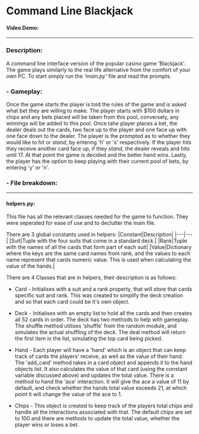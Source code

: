 # Command Line Blackjack
#### Video Demo:  <url here>
---
### **Description:**

A command line interface version of the popular casino game 'Blackjack'. The game plays similarly to the real life alternative from the comfort of your own PC. To start simply run the *'main.py'* file and read the prompts.

### **- Gameplay:**
Once the game starts the player is told the rules of the game and is asked what bet they are willing to make. The player starts with $100 dollars in chips and any bets placed will be taken from this pool, conversely, any winnings will be added to this pool. Once tahe player places a bet, the dealer deals out the cards, two face up to the player and one face up with one face down to the dealer. The player is the prompted as to whether they would like to *hit* or *stand*, by entering 'h' or 's' respectively. If the player *hits* they receive another card face up, if they *stand*, the dealer reveals and hits until 17. At that point the game is decided and the better hand wins. Lastly, the player has the option to keep playing with their current pool of bets, by entering 'y' or 'n'.

### **- File breakdown:**
---
#### helpers.py: 

This file has all the relevant classes needed for the game to function. They were seperated for ease of use and to declutter the main file. 

There are 3 global constants used in helpers: 
|Constant|Description|
|---|---|
|Suit|Tuple with the four suits that come in a standard deck.|
|Rank|Tuple with the names of all the cards that form part of each suit|
|Value|Dictionary where the keys are the same card names from rank, and the values to each name represent that cards numeric value. This is used when calculating the value of the hands.|

There are 4 Classes that are in helpers, their description is as follows:

- Card - 
Initialises with a suit and a rank property, that will store that cards specific suit and rank. This was created to simplify the deck creation and so that each card could be it's own object.

- Deck - 
Initialises with an empty list to hold all the cards and then creates all 52 cards in order. The deck has two methods to help with gameplay. The shuffle method utilises 'shuffle' from the random module, and simulates the actual shuffling of the deck. The deal method will return the first item in the list, simulating the top card being picked.

- Hand - 
Each player will have a 'hand' which is an object that can keep track of cards the players' receive, as well as the value of their hand. The 'add_card' method takes in a card object and appends it to the hand objects list. It also calculates the value of that card (using the constant variable discussed above) and updates the total value. There is a method to hand the 'ace' interaction. It will give the ace a value of 11 by default, and check whether the hands total value exceeds 21, at which point it will change the value of the ace to 1.

- Chips - 
This object is created to keep track of the players total chips and handle all the interactions associated with that. The default chips are set to 100 and there are methods to update the total value, whether the player wins or loses a bet.